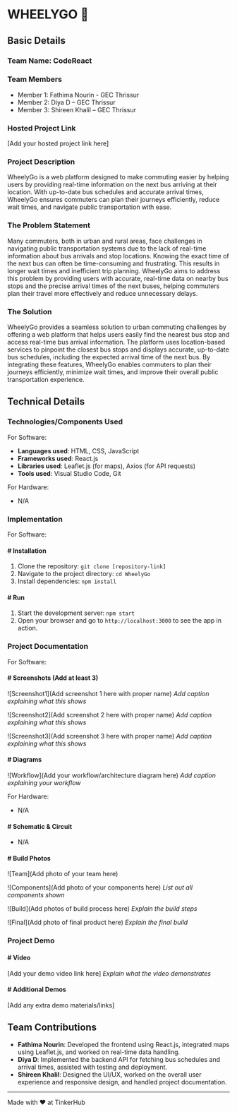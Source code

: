 # WHEELYGO 🎯

## Basic Details
### Team Name: CodeReact

### Team Members
- Member 1: Fathima Nourin - GEC Thrissur
- Member 2: Diya D – GEC Thrissur
- Member 3: Shireen Khalil – GEC Thrissur

### Hosted Project Link
[Add your hosted project link here]

### Project Description
WheelyGo is a web platform designed to make commuting easier by helping users by providing real-time information on the next bus arriving at their location. With up-to-date bus schedules and accurate arrival times, WheelyGo ensures commuters can plan their journeys efficiently, reduce wait times, and navigate public transportation with ease.

### The Problem Statement
Many commuters, both in urban and rural areas, face challenges in navigating public transportation systems due to the lack of real-time information about bus arrivals and stop locations. Knowing the exact time of the next bus can often be time-consuming and frustrating. This results in longer wait times and inefficient trip planning. WheelyGo aims to address this problem by providing users with accurate, real-time data on nearby bus stops and the precise arrival times of the next buses, helping commuters plan their travel more effectively and reduce unnecessary delays.

### The Solution
WheelyGo provides a seamless solution to urban commuting challenges by offering a web platform that helps users easily find the nearest bus stop and access real-time bus arrival information. The platform uses location-based services to pinpoint the closest bus stops and displays accurate, up-to-date bus schedules, including the expected arrival time of the next bus. By integrating these features, WheelyGo enables commuters to plan their journeys efficiently, minimize wait times, and improve their overall public transportation experience.

## Technical Details
### Technologies/Components Used
For Software:
- **Languages used**: HTML, CSS, JavaScript
- **Frameworks used**: React.js
- **Libraries used**: Leaflet.js (for maps), Axios (for API requests)
- **Tools used**: Visual Studio Code, Git

For Hardware:
- N/A

### Implementation
For Software:
#### # Installation
1. Clone the repository: `git clone [repository-link]`
2. Navigate to the project directory: `cd WheelyGo`
3. Install dependencies: `npm install`

#### # Run
1. Start the development server: `npm start`
2. Open your browser and go to `http://localhost:3000` to see the app in action.

### Project Documentation
For Software:

#### # Screenshots (Add at least 3)
![Screenshot1](Add screenshot 1 here with proper name)
*Add caption explaining what this shows*

![Screenshot2](Add screenshot 2 here with proper name)
*Add caption explaining what this shows*

![Screenshot3](Add screenshot 3 here with proper name)
*Add caption explaining what this shows*

#### # Diagrams
![Workflow](Add your workflow/architecture diagram here)
*Add caption explaining your workflow*

For Hardware:
- N/A

#### # Schematic & Circuit
- N/A

#### # Build Photos
![Team](Add photo of your team here)

![Components](Add photo of your components here)
*List out all components shown*

![Build](Add photos of build process here)
*Explain the build steps*

![Final](Add photo of final product here)
*Explain the final build*

### Project Demo
#### # Video
[Add your demo video link here]
*Explain what the video demonstrates*

#### # Additional Demos
[Add any extra demo materials/links]

## Team Contributions
- **Fathima Nourin**: Developed the frontend using React.js, integrated maps using Leaflet.js, and worked on real-time data handling.
- **Diya D**: Implemented the backend API for fetching bus schedules and arrival times, assisted with testing and deployment.
- **Shireen Khalil**: Designed the UI/UX, worked on the overall user experience and responsive design, and handled project documentation.

---
Made with ❤️ at TinkerHub
